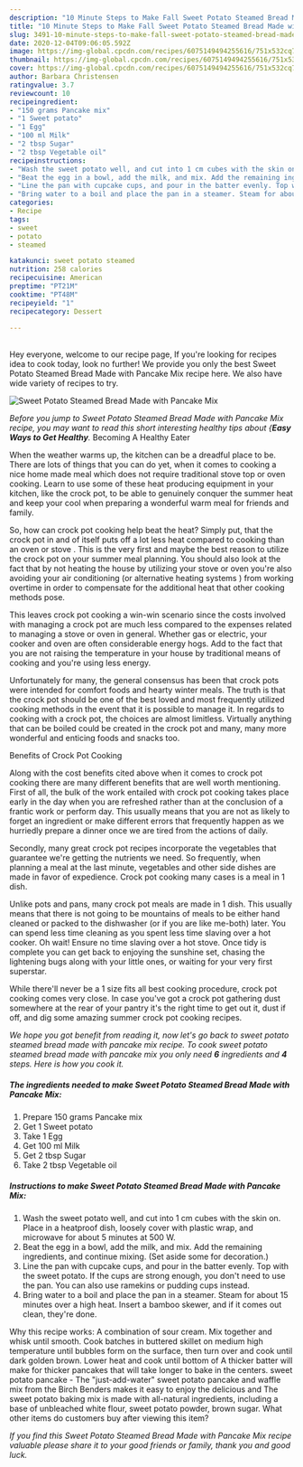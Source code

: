 ```yaml
---
description: "10 Minute Steps to Make Fall Sweet Potato Steamed Bread Made with Pancake Mix"
title: "10 Minute Steps to Make Fall Sweet Potato Steamed Bread Made with Pancake Mix"
slug: 3491-10-minute-steps-to-make-fall-sweet-potato-steamed-bread-made-with-pancake-mix
date: 2020-12-04T09:06:05.592Z
image: https://img-global.cpcdn.com/recipes/6075149494255616/751x532cq70/sweet-potato-steamed-bread-made-with-pancake-mix-recipe-main-photo.jpg
thumbnail: https://img-global.cpcdn.com/recipes/6075149494255616/751x532cq70/sweet-potato-steamed-bread-made-with-pancake-mix-recipe-main-photo.jpg
cover: https://img-global.cpcdn.com/recipes/6075149494255616/751x532cq70/sweet-potato-steamed-bread-made-with-pancake-mix-recipe-main-photo.jpg
author: Barbara Christensen
ratingvalue: 3.7
reviewcount: 10
recipeingredient:
- "150 grams Pancake mix"
- "1 Sweet potato"
- "1 Egg"
- "100 ml Milk"
- "2 tbsp Sugar"
- "2 tbsp Vegetable oil"
recipeinstructions:
- "Wash the sweet potato well, and cut into 1 cm cubes with the skin on. Place in a heatproof dish, loosely cover with plastic wrap, and microwave for about 5 minutes at 500 W."
- "Beat the egg in a bowl, add the milk, and mix. Add the remaining ingredients, and continue mixing. (Set aside some for decoration.)"
- "Line the pan with cupcake cups, and pour in the batter evenly. Top with the sweet potato. If the cups are strong enough, you don&#39;t need to use the pan. You can also use ramekins or pudding cups instead."
- "Bring water to a boil and place the pan in a steamer. Steam for about 15 minutes over a high heat. Insert a bamboo skewer, and if it comes out clean, they&#39;re done."
categories:
- Recipe
tags:
- sweet
- potato
- steamed

katakunci: sweet potato steamed 
nutrition: 258 calories
recipecuisine: American
preptime: "PT21M"
cooktime: "PT48M"
recipeyield: "1"
recipecategory: Dessert

---
```

<br>
Hey everyone, welcome to our recipe page, If you're looking for recipes idea to cook today, look no further! We provide you only the best Sweet Potato Steamed Bread Made with Pancake Mix recipe here. We also have wide variety of recipes to try.
<br>


![Sweet Potato Steamed Bread Made with Pancake Mix](https://img-global.cpcdn.com/recipes/6075149494255616/751x532cq70/sweet-potato-steamed-bread-made-with-pancake-mix-recipe-main-photo.jpg)

<i>Before you jump to Sweet Potato Steamed Bread Made with Pancake Mix recipe, you may want to read this short interesting healthy tips about {<strong>Easy Ways to Get Healthy</strong>.</i>
Becoming A Healthy Eater


When the weather warms up, the kitchen can be a dreadful place to be. There are lots of things that you can do yet, when it comes to cooking a nice home made meal which does not require traditional stove top or oven cooking. Learn to use some of these heat producing equipment in your kitchen, like the crock pot, to be able to genuinely conquer the summer heat and keep your cool when preparing a wonderful warm meal for friends and family.

So, how can crock pot cooking help beat the heat? Simply put, that the crock pot in and of itself puts off a lot less heat compared to cooking than an oven or stove . This is the very first and maybe the best reason to utilize the crock pot on your summer meal planning. You should also look at the fact that by not heating the house by utilizing your stove or oven you're also avoiding your air conditioning (or alternative heating systems ) from working overtime in order to compensate for the additional heat that other cooking methods pose.

This leaves crock pot cooking a win-win scenario since the costs involved with managing a crock pot are much less compared to the expenses related to managing a stove or oven in general. Whether gas or electric, your cooker and oven are often considerable energy hogs. Add to the fact that you are not raising the temperature in your house by traditional means of cooking and you're using less energy.

Unfortunately for many, the general consensus has been that crock pots were intended for comfort foods and hearty winter meals.  The truth is that the crock pot should be one of the best loved and most frequently utilized cooking methods in the event that it is possible to manage it. In regards to cooking with a crock pot, the choices are almost limitless.  Virtually anything that can be boiled could be created in the crock pot and many, many more wonderful and enticing foods and snacks too.

Benefits of Crock Pot Cooking

Along with the cost benefits cited above when it comes to crock pot cooking there are many different benefits that are well worth mentioning. First of all, the bulk of the work entailed with crock pot cooking takes place early in the day when you are refreshed rather than at the conclusion of a frantic work or perform day. This usually means that you are not as likely to forget an ingredient or make different errors that frequently happen as we hurriedly prepare a dinner once we are tired from the actions of daily.

Secondly, many great crock pot recipes incorporate the vegetables that guarantee we're getting the nutrients we need. So frequently, when planning a meal at the last minute, vegetables and other side dishes are made in favor of expedience. Crock pot cooking many cases is a meal in 1 dish.

 Unlike pots and pans, many crock pot meals are made in 1 dish. This usually means that there is not going to be mountains of meals to be either hand cleaned or packed to the dishwasher (or if you are like me-both) later. You can spend less time cleaning as you spent less time slaving over a hot cooker. Oh wait! Ensure no time slaving over a hot stove. Once tidy is complete you can get back to enjoying the sunshine set, chasing the lightening bugs along with your little ones, or waiting for your very first superstar.

While there'll never be a 1 size fits all best cooking procedure, crock pot cooking comes very close. In case you've got a crock pot gathering dust somewhere at the rear of your pantry it's the right time to get out it, dust if off, and dig some amazing summer crock pot cooking recipes.


<i>We hope you got benefit from reading it, now let's go back to sweet potato steamed bread made with pancake mix recipe. To cook sweet potato steamed bread made with pancake mix you only need <strong>6</strong> ingredients and <strong>4</strong> steps. Here is how you cook it.
</i>

##### The ingredients needed to make Sweet Potato Steamed Bread Made with Pancake Mix:

1. Prepare 150 grams Pancake mix
1. Get 1 Sweet potato
1. Take 1 Egg
1. Get 100 ml Milk
1. Get 2 tbsp Sugar
1. Take 2 tbsp Vegetable oil


##### Instructions to make Sweet Potato Steamed Bread Made with Pancake Mix:

1. Wash the sweet potato well, and cut into 1 cm cubes with the skin on. Place in a heatproof dish, loosely cover with plastic wrap, and microwave for about 5 minutes at 500 W.
1. Beat the egg in a bowl, add the milk, and mix. Add the remaining ingredients, and continue mixing. (Set aside some for decoration.)
1. Line the pan with cupcake cups, and pour in the batter evenly. Top with the sweet potato. If the cups are strong enough, you don&#39;t need to use the pan. You can also use ramekins or pudding cups instead.
1. Bring water to a boil and place the pan in a steamer. Steam for about 15 minutes over a high heat. Insert a bamboo skewer, and if it comes out clean, they&#39;re done.


Why this recipe works: A combination of sour cream. Mix together and whisk until smooth. Cook batches in buttered skillet on medium high temperature until bubbles form on the surface, then turn over and cook until dark golden brown. Lower heat and cook until bottom of A thicker batter will make for thicker pancakes that will take longer to bake in the centers. sweet potato pancake - The &#34;just-add-water&#34; sweet potato pancake and waffle mix from the Birch Benders makes it easy to enjoy the delicious and The sweet potato baking mix is made with all-natural ingredients, including a base of unbleached white flour, sweet potato powder, brown sugar. What other items do customers buy after viewing this item? 

<i>If you find this Sweet Potato Steamed Bread Made with Pancake Mix recipe valuable please share it to your good friends or family, thank you and good luck.</i>
